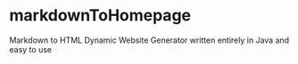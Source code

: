# markdownToHomepage
Markdown to HTML Dynamic Website Generator written entirely in Java and easy to use
